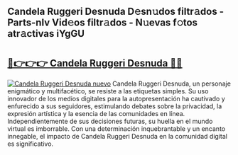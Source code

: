 ## Candela Ruggeri Desnuda D𝚎sn𝚞dos filtr𝚊dos - Parts-nIv Vid𝚎os filtr𝚊dos - N𝚞evas f𝚘tos atr𝚊ctivas iYgGU

# <h2><a href="http://mb7mip.tromn.icu/?c=Candela+Ruggeri+Desnuda">🔗👉👉👉 Candela Ruggeri Desnuda 🔗🔗</a></h2>

[![Candela Ruggeri Desnuda nuevo](https://i.imgur.com/pEAQMta.gif)](http://mb7mip.tromn.icu/?c=Candela+Ruggeri+Desnuda)
Candela Ruggeri Desnuda, un personaje enigmático y multifacético, se resiste a las etiquetas simples. Su uso innovador de los medios digitales para la autopresentación ha cautivado y enfurecido a sus seguidores, estimulando debates sobre la privacidad, la expresión artística y la esencia de las comunidades en línea. Independientemente de sus decisiones futuras, su huella en el mundo virtual es imborrable. Con una determinación inquebrantable y un encanto innegable, el impacto de Candela Ruggeri Desnuda en la comunidad digital es significativo.
